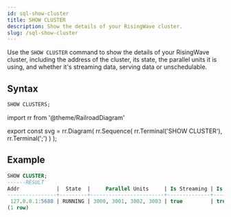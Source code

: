 ```yaml
---
id: sql-show-cluster
title: SHOW CLUSTER
description: Show the details of your RisingWave cluster.
slug: /sql-show-cluster
---
```


Use the `SHOW CLUSTER` command to show the details of your RisingWave cluster, including the address of the cluster, its state, the parallel units it is using, and whether it's streaming data, serving data or unschedulable.

## Syntax

```sql
SHOW CLUSTERS;
```

import rr from '@theme/RailroadDiagram'

export const svg = rr.Diagram(
    rr.Sequence(
        rr.Terminal('SHOW CLUSTER'),
        rr.Terminal(';')
    )
);

<drawer SVG={svg} />

## Example

```sql
SHOW CLUSTER;
------RESULT
Addr            |  State  |     Parallel Units     | Is Streaming | Is Serving | Is Unschedulable
----------------+---------+------------------------+--------------+------------+------------------
 127.0.0.1:5688 | RUNNING | 3000, 3001, 3002, 3003 | true         | true       | false
(1 row)
```
